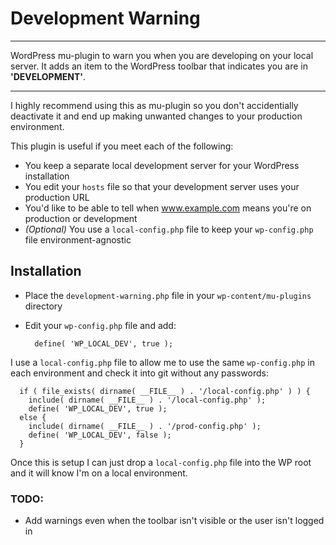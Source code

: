 # Development Warning #

----

WordPress mu-plugin to warn you when you are developing on your local server. It adds an item to the WordPress toolbar that indicates you are in **'DEVELOPMENT'**.

----

I highly recommend using this as mu-plugin so you don't accidentially deactivate it and end up making unwanted changes to your production environment.

This plugin is useful if you meet each of the following:

* You keep a separate local development server for your WordPress installation
* You edit your `hosts` file so that your development server uses your production URL
* You'd like to be able to tell when www.example.com means you're on production or development
* *(Optional)* You use a `local-config.php` file to keep your `wp-config.php` file environment-agnostic

## Installation ##

* Place the `development-warning.php` file in your `wp-content/mu-plugins` directory
* Edit your `wp-config.php` file and add:

        define( 'WP_LOCAL_DEV', true );

I use a `local-config.php` file to allow me to use the same `wp-config.php` in each environment and check it into git without any passwords:

      if ( file_exists( dirname( __FILE__ ) . '/local-config.php' ) ) {
        include( dirname( __FILE__ ) . '/local-config.php' );
        define( 'WP_LOCAL_DEV', true );
      else {
        include( dirname( __FILE__ ) . '/prod-config.php' );
        define( 'WP_LOCAL_DEV', false );
      }

Once this is setup I can just drop a `local-config.php` file into the WP root and it will know I'm on a local environment.

### TODO: ###

* Add warnings even when the toolbar isn't visible or the user isn't logged in